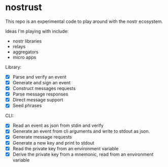 # nostrust

This repo is an experimental code to play around with the nostr ecosystem.

Ideas I'm playing with include:

- nostr libraries
- relays
- aggregators
- micro apps

Library:

- [x] Parse and verify an event 
- [x] Generate and sign an event
- [x] Construct messages requests
- [x] Parse message responses
- [x] Direct message support 
- [x] Seed phrases

CLI: 

- [x] Read an event as json from stdin and verify
- [x] Generate an event from cli arguments and write to stdout as json.
- [x] Generate message requests
- [x] Generate a new key and print to stdout
- [x] Read the private key from an environment variable
- [x] Derive the private key from a mnemonic, read from an environment variable
